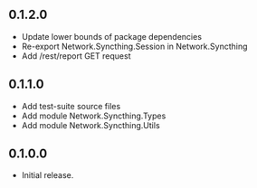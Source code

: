 0.1.2.0
-------
* Update lower bounds of package dependencies 
* Re-export Network.Syncthing.Session in Network.Syncthing
* Add /rest/report GET request

0.1.1.0
-------
* Add test-suite source files
* Add module Network.Syncthing.Types
* Add module Network.Syncthing.Utils

0.1.0.0
-------
* Initial release.

